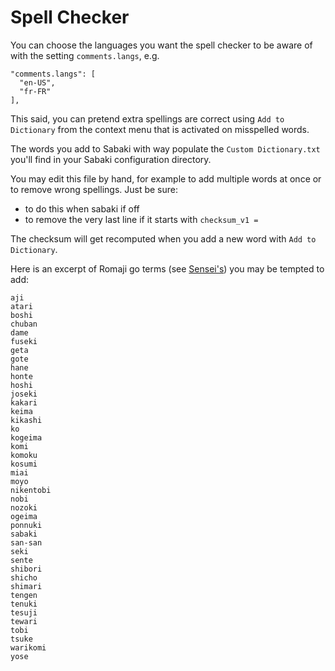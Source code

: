 # Spell Checker

You can choose the languages you want the spell checker to be aware of with the
setting `comments.langs`, e.g.

    "comments.langs": [
      "en-US",
      "fr-FR"
    ],

This said, you can pretend extra spellings are correct using `Add to Dictionary`
from the context menu that is activated on misspelled words.

The words you add to Sabaki with way populate the `Custom Dictionary.txt` you'll
find in your Sabaki configuration directory.

You may edit this file by hand, for example to add multiple words at once or to
remove wrong spellings. Just be sure:

- to do this when sabaki if off
- to remove the very last line if it starts with `checksum_v1 =`

The checksum will get recomputed when you add a new word with
`Add to Dictionary`.

Here is an excerpt of Romaji go terms (see
[Sensei's](https://senseis.xmp.net/?GoTerms)) you may be tempted to add:

    aji
    atari
    boshi
    chuban
    dame
    fuseki
    geta
    gote
    hane
    honte
    hoshi
    joseki
    kakari
    keima
    kikashi
    ko
    kogeima
    komi
    komoku
    kosumi
    miai
    moyo
    nikentobi
    nobi
    nozoki
    ogeima
    ponnuki
    sabaki
    san-san
    seki
    sente
    shibori
    shicho
    shimari
    tengen
    tenuki
    tesuji
    tewari
    tobi
    tsuke
    warikomi
    yose
